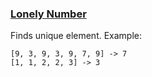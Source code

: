 ### <ins>Lonely Number</ins>

Finds unique element. Example:
```
[9, 3, 9, 3, 9, 7, 9] -> 7
[1, 1, 2, 2, 3] -> 3
```
